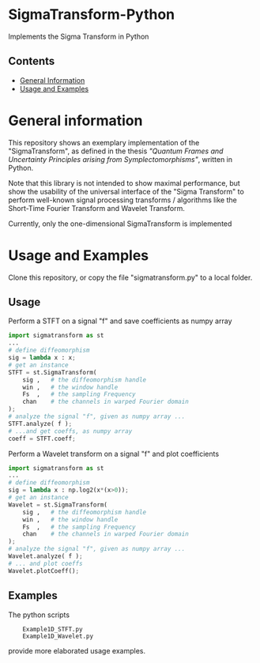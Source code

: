 
# SigmaTransform-Python
Implements the Sigma Transform in Python

## Contents
- [General Information](#general-information)
- [Usage and Examples](#usage-and-examples)

# General information
This repository shows an exemplary implementation of the "SigmaTransform", as defined in the thesis _"Quantum Frames and Uncertainty Principles arising from Symplectomorphisms"_, written in Python.

Note that this library is not intended to show maximal performance, but show the usability of the universal interface of the "Sigma Transform" to perform well-known signal processing transforms / algorithms like the Short-Time Fourier Transform and Wavelet Transform.

Currently, only the one-dimensional SigmaTransform is implemented

# Usage and Examples
Clone this repository, or copy the file "sigmatransform.py" to a local folder.
## Usage
Perform a STFT on a signal "f" and save coefficients as numpy array
```python
import sigmatransform as st
...
# define diffeomorphism
sig = lambda x : x;
# get an instance
STFT = st.SigmaTransform( 
    sig ,   # the diffeomorphism handle 
    win ,   # the window handle
    Fs  ,   # the sampling Frequency
    chan    # the channels in warped Fourier domain
);
# analyze the signal "f", given as numpy array ...
STFT.analyze( f );
# ...and get coeffs, as numpy array
coeff = STFT.coeff;
```

Perform a Wavelet transform on a signal "f" and plot coefficients
```python
import sigmatransform as st
...
# define diffeomorphism
sig = lambda x : np.log2(x*(x>0));
# get an instance
Wavelet = st.SigmaTransform( 
    sig ,   # the diffeomorphism handle 
    win ,   # the window handle
    Fs  ,   # the sampling Frequency
    chan    # the channels in warped Fourier domain
);
# analyze the signal "f", given as numpy array ...
Wavelet.analyze( f );
# ... and plot coeffs
Wavelet.plotCoeff();
```

## Examples
The python scripts
```
    Example1D_STFT.py
    Example1D_Wavelet.py
```
provide more elaborated usage examples.

